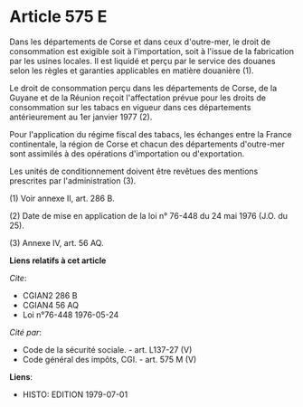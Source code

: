 # Article 575 E

Dans les départements de Corse et dans ceux d'outre-mer, le droit de consommation est exigible soit à l'importation, soit à
l'issue de la fabrication par les usines locales. Il est liquidé et perçu par le service des douanes selon les règles et
garanties applicables en matière douanière (1).

Le droit de consommation perçu dans les départements de Corse, de la Guyane et de la Réunion reçoit l'affectation prévue pour
les droits de consommation sur les tabacs en vigueur dans ces départements antérieurement au 1er janvier 1977 (2).

Pour l'application du régime fiscal des tabacs, les échanges entre la France continentale, la région de Corse et chacun des
départements d'outre-mer sont assimilés à des opérations d'importation ou d'exportation.

Les unités de conditionnement doivent être revêtues des mentions prescrites par l'administration (3).

(1) Voir annexe II, art. 286 B.

(2) Date de mise en application de la loi n° 76-448 du 24 mai 1976 (J.O. du 25).

(3)  Annexe IV, art. 56 AQ.

**Liens relatifs à cet article**

_Cite_:

  - CGIAN2 286 B
  - CGIAN4 56 AQ
  - Loi n°76-448 1976-05-24

_Cité par_:

  - Code de la sécurité sociale. - art. L137-27 (V)
  - Code général des impôts, CGI. - art. 575 M (V)

**Liens**:

  - HISTO: EDITION 1979-07-01
